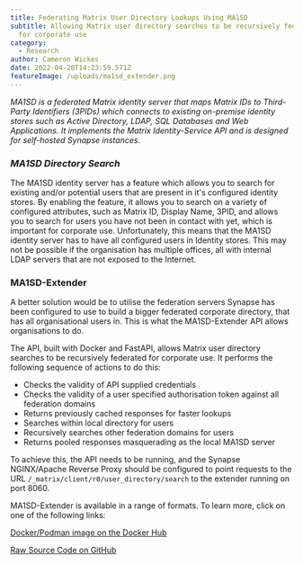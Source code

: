 ```yaml
---
title: Federating Matrix User Directory Lookups Using MA1SD
subtitle: Allowing Matrix user directory searches to be recursively federated
  for corporate use
category:
  - Research
author: Cameron Wickes
date: 2022-04-20T14:23:59.571Z
featureImage: /uploads/ma1sd_extender.png
---
```

*MA1SD is a federated Matrix identity server that maps Matrix IDs to Third-Party Identifiers (3PIDs) which connects to existing on-premise identity stores such as Active Directory, LDAP, SQL Databases and Web Applications. It implements the Matrix Identity-Service API and is designed for self-hosted Synapse instances.*



### *MA1SD Directory Search*

The MA1SD identity server has a feature which allows you to search for existing and/or potential users that are present in it's configured identity stores. By enabling the feature, it allows you to search on a variety of configured attributes, such as Matrix ID, Display Name, 3PID, and allows you to search for users you have not been in contact with yet, which is important for corporate use. Unfortunately, this means that the MA1SD identity server has to have all configured users in Identity stores. This may not be possible if the organisation has multiple offices, all with internal LDAP servers that are not exposed to the Internet. 



### MA1SD-Extender

A better solution would be to utilise the federation servers Synapse has been configured to use to build a bigger federated corporate directory, that has all organisational users in. This is what the MA1SD-Extender API allows organisations to do. 



The API, built with Docker and FastAPI, allows Matrix user directory searches to be recursively federated for corporate use. It performs the following sequence of actions to do this:

* Checks the validity of API supplied credentials
* Checks the validity of a user specified authorisation token against all federation domains
* Returns previously cached responses for faster lookups
* Searches within local directory for users
* Recursively searches other federation domains for users
* Returns pooled responses masquerading as the local MA1SD server



To achieve this, the API needs to be running, and the Synapse NGINX/Apache Reverse Proxy should be configured to point requests to the URL `/_matrix/client/r0/user_directory/search` to the extender running on port 8060.



MA1SD-Extender is available in a range of formats. To learn more, click on one of the following links:

[Docker/Podman image on the Docker Hub](https://hub.docker.com/repository/docker/cameronwickes/ma1sd-extender)

[Raw Source Code on GitHub](https://github.com/cameronwickes/ma1sd-extender/)